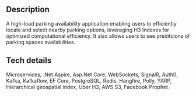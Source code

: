 ## Description
A high-load parking availability application enabling users to
efficiently locate and select nearby parking options, leveraging H3
Indexes for optimized computational efficiency.
It also allows users to see preditcions of parking spaces availabilities.

## Tech details
Microservices, .Net Aspire, Asp.Net Core, WebSockets, SignalR,
Auth0, Kafka, Kafkaflow, EF Core, PostgreSQL, Redis, Hangfire,
Polly, YARP, Hierarchical geospatial index, Uber H3, AWS S3, Facebook Prophet.
